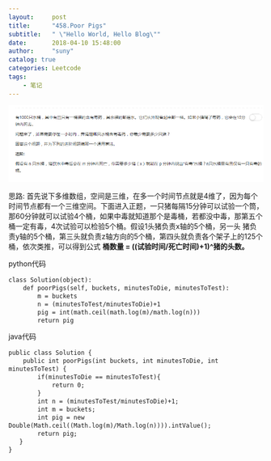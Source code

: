 ```yaml
---
layout:     post
title:      "458.Poor Pigs"
subtitle:   " \"Hello World, Hello Blog\""
date:       2018-04-10 15:48:00
author:     "suny"
catalog: true
categories: Leetcode
tags:
    - 笔记
---
```

<img src="/img/poorpig.jpg"/>

思路: 首先说下多维数组，空间是三维，在多一个时间节点就是4维了，因为每个时间节点都有一个三维空间。下面进入正题，一只猪每隔15分钟可以试验一个筒，那60分钟就可以试验4个桶，如果中毒就知道那个是毒桶，若都没中毒，那第五个桶一定有毒，4次试验可以检验5个桶。假设1头猪负责x轴的5个桶，另一头
猪负责y轴的5个桶，第三头就负责z轴方向的5个桶，第四头就负责各个架子上的125个桶，依次类推，可以得到公式 **桶数量 = ((试验时间/死亡时间)+1)^猪的头数。**

python代码
	
	class Solution(object):
	    def poorPigs(self, buckets, minutesToDie, minutesToTest):
	        m = buckets
	        n = (minutesToTest/minutesToDie)+1
	        pig = int(math.ceil(math.log(m)/math.log(n)))
	        return pig


java代码

	public class Solution {
		public int poorPigs(int buckets, int minutesToDie, int minutesToTest) {
			if(minutesToDie == minutesToTest){
				return 0;
			}
			int n = (minutesToTest/minutesToDie)+1;
			int m = buckets;
			int pig = new Double(Math.ceil((Math.log(m)/Math.log(n)))).intValue();
	        return pig;
	   }
	}



	
	


